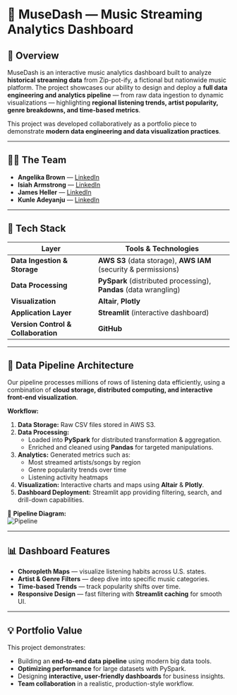 # 🎵 MuseDash — Music Streaming Analytics Dashboard  

## 📌 Overview  
MuseDash is an interactive music analytics dashboard built to analyze **historical streaming data** from Zip-pot-ify, a fictional but nationwide music platform. The project showcases our ability to design and deploy a **full data engineering and analytics pipeline** — from raw data ingestion to dynamic visualizations — highlighting **regional listening trends, artist popularity, genre breakdowns, and time-based metrics**.  

This project was developed collaboratively as a portfolio piece to demonstrate **modern data engineering and data visualization practices**.  

---

## 👩‍💻 The Team  
- **Angelika Brown** — [LinkedIn](https://www.linkedin.com/in/angelikabrown/)  
- **Isiah Armstrong**  — [LinkedIn](https://www.linkedin.com/in/isiaharmstrong00/) 
- **James Heller**  — [LinkedIn](https://www.linkedin.com/in/james-heller-xiii/) 
- **Kunle Adeyanju**  — [LinkedIn](https://www.linkedin.com/in/kunleadeyanju/) 

---

## 🚀 Tech Stack  

| Layer | Tools & Technologies |
|-------|----------------------|
| **Data Ingestion & Storage** | **AWS S3** (data storage), **AWS IAM** (security & permissions) |
| **Data Processing** | **PySpark** (distributed processing), **Pandas** (data wrangling) |
| **Visualization** | **Altair**, **Plotly** |
| **Application Layer** | **Streamlit** (interactive dashboard) |
| **Version Control & Collaboration** | **GitHub** |

---

## 🔄 Data Pipeline Architecture  

Our pipeline processes millions of rows of listening data efficiently, using a combination of **cloud storage, distributed computing, and interactive front-end visualization**.  

**Workflow:**  
1. **Data Storage:** Raw CSV files stored in AWS S3.  
2. **Data Processing:**  
   - Loaded into **PySpark** for distributed transformation & aggregation.  
   - Enriched and cleaned using **Pandas** for targeted manipulations.  
3. **Analytics:** Generated metrics such as:  
   - Most streamed artists/songs by region  
   - Genre popularity trends over time  
   - Listening activity heatmaps  
4. **Visualization:** Interactive charts and maps using **Altair** & **Plotly**.  
5. **Dashboard Deployment:** Streamlit app providing filtering, search, and drill-down capabilities.  

📌 **Pipeline Diagram:**  
![Pipeline](https://github.com/user-attachments/assets/73902ea0-59af-41b0-823e-82004129f6dd)  

---

## 📊 Dashboard Features  
- **Choropleth Maps** — visualize listening habits across U.S. states.  
- **Artist & Genre Filters** — deep dive into specific music categories.  
- **Time-based Trends** — track popularity shifts over time.  
- **Responsive Design** — fast filtering with **Streamlit caching** for smooth UI.  

---

## 💡 Portfolio Value  
This project demonstrates:  
- Building an **end-to-end data pipeline** using modern big data tools.  
- **Optimizing performance** for large datasets with PySpark.  
- Designing **interactive, user-friendly dashboards** for business insights.  
- **Team collaboration** in a realistic, production-style workflow.  
